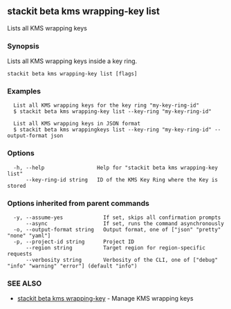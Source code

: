 ## stackit beta kms wrapping-key list

Lists all KMS wrapping keys

### Synopsis

Lists all KMS wrapping keys inside a key ring.

```
stackit beta kms wrapping-key list [flags]
```

### Examples

```
  List all KMS wrapping keys for the key ring "my-key-ring-id"
  $ stackit beta kms wrapping-key list --key-ring "my-key-ring-id"

  List all KMS wrapping keys in JSON format
  $ stackit beta kms wrappingkeys list --key-ring "my-key-ring-id" --output-format json
```

### Options

```
  -h, --help                 Help for "stackit beta kms wrapping-key list"
      --key-ring-id string   ID of the KMS Key Ring where the Key is stored
```

### Options inherited from parent commands

```
  -y, --assume-yes             If set, skips all confirmation prompts
      --async                  If set, runs the command asynchronously
  -o, --output-format string   Output format, one of ["json" "pretty" "none" "yaml"]
  -p, --project-id string      Project ID
      --region string          Target region for region-specific requests
      --verbosity string       Verbosity of the CLI, one of ["debug" "info" "warning" "error"] (default "info")
```

### SEE ALSO

* [stackit beta kms wrapping-key](./stackit_beta_kms_wrapping-key.md)	 - Manage KMS wrapping keys

